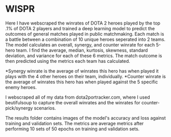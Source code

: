 # WISPR
Here I have webscraped the winrates of DOTA 2 heroes played by the top .1% of DOTA 2 players and trained a deep learning model to predict the outcomes of general matches played in public matchmaking. 
Each match is a battle between a combination of 10 unique heroes seperated into 2 teams.
The model calculates an overall, synergy, and counter winrate for each 5-hero team.
I find the average, median, kurtosis, skewness, standard deviation, and variance for each of these 6 metrics. The match outcome is then predicted using the metrics each team has calculated.

*Synergy winrate is the average of winrates this hero has when played it plays with the 4 other heroes on their team, individually.
*Counter winrate is the average of winrates this hero has when played against the 5 specific enemy heroes.

I webscraped all of my data from dota2portracker.com, where I used beutifulsoup to capture the overall winrates and the winrates for counter-pick/synergy scenarios.

The results folder contains images of the model's accuracy and loss against training and validation sets.
The metrics are average metrics after performing 10 sets of 50 epochs on training and validation sets. 
